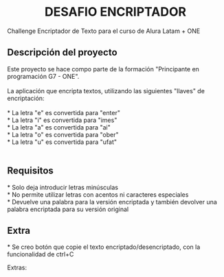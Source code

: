 <h1 align="center"> DESAFIO ENCRIPTADOR</h1>
  
  <p>Challenge Encriptador de Texto para el curso de Alura Latam + ONE</p>

<h2 align="left"> Descripción del proyecto</h2>

<p>Este proyecto se hace compo parte de la formación "Principante en programación G7 - ONE". <br/> <br/>
  La aplicación que encripta textos, utilizando las siguientes "llaves" de encriptación: <br/>
  <br/>
  * La letra "e" es convertida para "enter" <br/>
  * La letra "i" es convertida para "imes" <br/>
  * La letra "a" es convertida para "ai" <br/>
  * La letra "o" es convertida para "ober" <br/>
  * La letra "u" es convertida para "ufat" <br/>
  <br/>
</p>

<h2 align="left"> Requisitos</h2>
  <p>
    * Solo deja introducir letras minúsculas <br/>
    * No permite utilizar letras con acentos ni caracteres especiales<br/>
    * Devuelve una palabra para la versión encriptada y también devolver una palabra encriptada para su versión original<br/>
  </p>

<h2 align="left"> Extra</h2>
  <p>
    * Se creo botón que copie el texto encriptado/desencriptado, con la funcionalidad de ctrl+C<br/>
  </p>
Extras:


  

